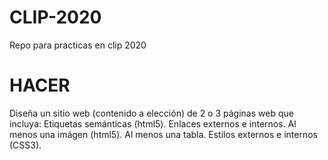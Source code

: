 # CLIP-2020

Repo para practicas en clip 2020

# HACER

Diseña un sitio web (contenido a elección) de 2 o 3 páginas web que incluya:
Etiquetas semánticas (html5).
Enlaces externos e internos.
Al menos una imágen (html5).
Al menos una tabla.
Estilos externos e internos (CSS3).

